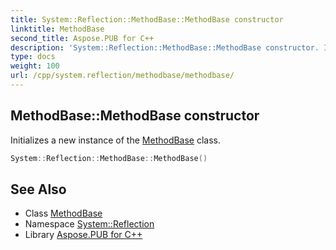 ```yaml
---
title: System::Reflection::MethodBase::MethodBase constructor
linktitle: MethodBase
second_title: Aspose.PUB for C++
description: 'System::Reflection::MethodBase::MethodBase constructor. Initializes a new instance of the MethodBase class in C++.'
type: docs
weight: 100
url: /cpp/system.reflection/methodbase/methodbase/
---
```

## MethodBase::MethodBase constructor


Initializes a new instance of the [MethodBase](../) class.

```cpp
System::Reflection::MethodBase::MethodBase()
```

## See Also

* Class [MethodBase](../)
* Namespace [System::Reflection](../../)
* Library [Aspose.PUB for C++](../../../)
